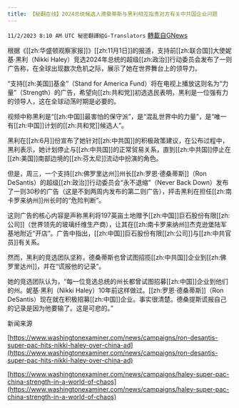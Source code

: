 ```yaml
---
title: 【秘翻在线】2024总统候选人德桑蒂斯与黑利相互指责对方有关中共国企业问题
---
```

`11/2/2023 8:10 AM UTC 秘密翻譯組G-Translators` [轉載自GNews](https://gnews.org/articles/1912157)

根据《[[zh:华盛顿观察家报]]》[[zh:11月1日]]的报道，支持前[[zh:联合国]]大使妮基·黑利（Nikki Haley）竞选2024年总统的超级[[zh:政治]]行动委员会发布了一则广告称，在全球出现数次危机之际，展示了她在世界舞台上的领导力。

“支持[[zh:美国]]基金”（Stand for America Fund）将在电视上播放这则名为“力量”（Strength）的广告，希望向[[zh:共和党]]初选选民表明，黑利是一位强有力的领导人，这在全球动荡时期是必要的。

视频中称黑利是“[[zh:中国]]最害怕的保守派”，是“混乱世界中的力量”，是“唯一有[[zh:中国]]计划的[[zh:共和党]]候选人”。

黑利在[[zh:6月]]份宣布了她针对[[zh:中共国]]的积极政策建议，在公布过程中，黑利表示，她计划停止与[[zh:中共国]]的正常贸易关系，直到[[zh:中共国]]停止在[[zh:美国]]南部边境的[[zh:芬太尼]]流动中扮演的角色。

但是，周三，一个支持[[zh:佛罗里达州]]州长[[zh:罗恩·德桑蒂斯]]（Ron DeSantis）的超级[[zh:政治]]行动委员会“永不退缩”（Never Back Down）发布了一则30秒的广告（这是不到两周内发布的第二则广告），抨击黑利在担任[[zh:南卡罗来纳州]]州长时的“危险判断”。

这则广告的核心内容是声称黑利将197英亩土地赠予[[zh:中国]]巨石股份有限[[zh:公司]]（世界领先的玻璃纤维生产商），让其在[[zh:南卡罗来纳州]]杰克逊堡陆军基地附近“开店”。广告中指出，[[zh:中国]]巨石股份有限[[zh:公司]]与[[zh:中共官员]]有关系。

然而，黑利的竞选团队坚称，德桑蒂斯也曾试图招揽[[zh:中共国]]企业到[[zh:佛罗里达州]]，并在“谎报他的记录”。

她的竞选团队认为，“每一位竞选总统的州长都曾试图招募[[zh:中国]]企业到他们的州。妮基·黑利（Nikki Haley）10年前这样做过。[[zh:罗恩·德桑蒂斯]]（Ron DeSantis）现在就在积极招募[[zh:中国]]企业。事实很清楚。德桑提斯谎报自己的记录是因为他要输了。这是可悲的。”

新闻来源

[https://www.washingtonexaminer.com/news/campaigns/ron-desantis-super-pac-hits-nikki-haley-over-china-ad](https://www.washingtonexaminer.com/news/campaigns/ron-desantis-super-pac-hits-nikki-haley-over-china-ad)

[https://www.washingtonexaminer.com/news/campaigns/haley-super-pac-china-strength-in-a-world-of-chaos](https://www.washingtonexaminer.com/news/campaigns/haley-super-pac-china-strength-in-a-world-of-chaos)
